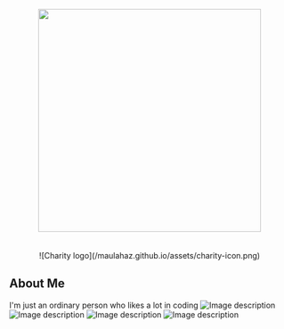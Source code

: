 <p align="center">
  <a href="https://maulahaz.github.io/" target="_blank"><img src="https://raw.githubusercontent.com/laravel/art/master/logo-lockup/5%20SVG/2%20CMYK/1%20Full%20Color/laravel-logolockup-cmyk-red.svg" width="400"></a>
  <br><br><br>
  ![Charity logo](/maulahaz.github.io/assets/charity-icon.png)
</p>

## About Me

I'm just an ordinary person who likes a lot in coding
<img src="assets/charity-icon.png" alt="Image description">
![Image description](charity-icon.png)
![Image description](/maulahaz.github.io/assets/charity-icon.png)
![Image description](/maulahaz.github.io/docs/assets/charity-icon.png)
